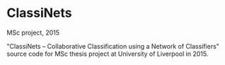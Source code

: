 # ClassiNets

MSc project, 2015

"ClassiNets – Collaborative Classification using a Network of Classifiers" source code for MSc thesis project at University of Liverpool in 2015.

